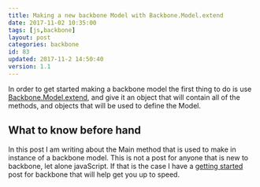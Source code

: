 ```yaml
---
title: Making a new backbone Model with Backbone.Model.extend
date: 2017-11-02 10:35:00
tags: [js,backbone]
layout: post
categories: backbone
id: 83
updated: 2017-11-2 14:50:40
version: 1.1
---
```


In order to get started making a backbone model the first thing to do is use [Backbone.Model.extend](http://backbonejs.org/#Model-extend), and give it an object that will contain all of the methods, and objects that will be used to define the Model.

<!-- more -->

## What to know before hand

In this post I am writing about the Main method that is used to make in instance of a backbone model. This is not a post for anyone that is new to backbone, let alone javaScript. If that is the case I have a [getting started](/2017/11/01/backbone-getting-started/) post for backbone that will help get you up to speed.
